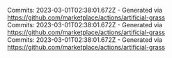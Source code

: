 Commits: 2023-03-01T02:38:01.672Z - Generated via https://github.com/marketplace/actions/artificial-grass
<br>
Commits: 2023-03-01T02:38:01.672Z - Generated via https://github.com/marketplace/actions/artificial-grass
<br>
Commits: 2023-03-01T02:38:01.672Z - Generated via https://github.com/marketplace/actions/artificial-grass
<br>
